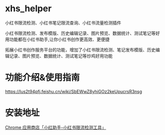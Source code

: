 # xhs_helper
小红书限流检测、小红书笔记限流查询、小红书流量检测插件

小红书限流检测、发布模版、历史编辑记录、图片预览、数据统计、测试笔记等好用功能都在小红书助手,让你小红书创作更高效、更便捷

拓展小红书创作服务平台的功能，增加了小红书限流检测、笔记发布模版、历史编辑记录、图片预览、数据统计、测试笔记等炒鸡好用功能

# 功能介绍&使用指南
https://lus2t94pfj.feishu.cn/wiki/SbEWwZ8yhiGOz2keUpucrsR3nsg

# 安装地址
[Chrome 应用商店「小红助手-小红书限流检测工具」](https://chromewebstore.google.com/detail/ffnbpgbalbkfnjbonkccjkaikmfblimb?utm_source=item-share-cb)
